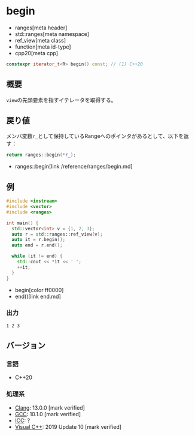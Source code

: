# begin
* ranges[meta header]
* std::ranges[meta namespace]
* ref_view[meta class]
* function[meta id-type]
* cpp20[meta cpp]

```cpp
constexpr iterator_t<R> begin() const; // (1) C++20
```

## 概要
`view`の先頭要素を指すイテレータを取得する。

## 戻り値
メンバ変数`r_`として保持しているRangeへのポインタがあるとして、以下を返す：

```cpp
return ranges::begin(*r_);
```
* ranges::begin[link /reference/ranges/begin.md]


## 例
```cpp example
#include <iostream>
#include <vector>
#include <ranges>

int main() {
  std::vector<int> v = {1, 2, 3};
  auto r = std::ranges::ref_view(v);
  auto it = r.begin();
  auto end = r.end();

  while (it != end) {
    std::cout << *it << ' ';
    ++it;
  }
}
```
* begin[color ff0000]
* end()[link end.md]

### 出力
```
1 2 3 
```

## バージョン
### 言語
- C++20

### 処理系
- [Clang](/implementation.md#clang): 13.0.0 [mark verified]
- [GCC](/implementation.md#gcc): 10.1.0 [mark verified]
- [ICC](/implementation.md#icc): ?
- [Visual C++](/implementation.md#visual_cpp): 2019 Update 10 [mark verified]
